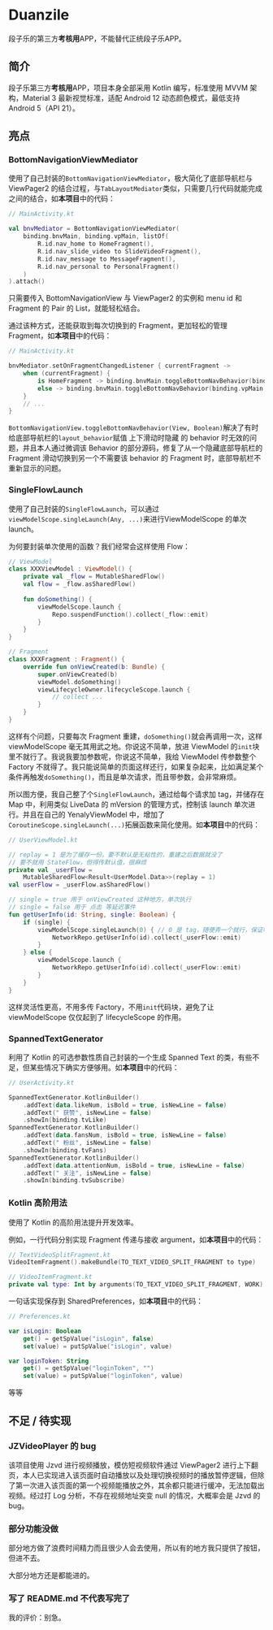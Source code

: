 # Duanzile

段子乐的第三方**考核用**APP，不能替代正统段子乐APP。

## 简介

段子乐第三方**考核用**APP，项目本身全部采用 Kotlin 编写，标准使用 MVVM 架构，Material 3 最新视觉标准，适配 Android 12 动态颜色模式，最低支持 Android 5（API 21）。

## 亮点

### BottomNavigationViewMediator

使用了自己封装的`BottomNavigationViewMediator`，极大简化了底部导航栏与 ViewPager2 的结合过程，与`TabLayoutMediator`类似，只需要几行代码就能完成之间的结合，如**本项目**中的代码：

```kotlin
// MainActivity.kt

val bnvMediator = BottomNavigationViewMediator(
    binding.bnvMain, binding.vpMain, listOf(
        R.id.nav_home to HomeFragment(),
        R.id.nav_slide_video to SlideVideoFragment(),
        R.id.nav_message to MessageFragment(),
        R.id.nav_personal to PersonalFragment()
    )
).attach()
```

只需要传入 BottomNavigationView 与 ViewPager2 的实例和 menu id 和 Fragment 的 Pair 的 List，就能轻松结合。

通过该种方式，还能获取到每次切换到的 Fragment，更加轻松的管理 Fragment，如**本项目**中的代码：

```kotlin
// MainActivity.kt

bnvMediator.setOnFragmentChangedListener { currentFragment ->
    when (currentFragment) {
        is HomeFragment -> binding.bnvMain.toggleBottomNavBehavior(binding.vpMain, true)
        else -> binding.bnvMain.toggleBottomNavBehavior(binding.vpMain, false)
    }
    // ...
}
```

`BottomNavigationView.toggleBottomNavBehavior(View, Boolean)`解决了有时给底部导航栏的`layout_behavior`赋值 上下滑动时隐藏 的 behavior 时无效的问题，并且本人通过微调该 Behavior 的部分源码，修复了从一个隐藏底部导航栏的 Fragment 滑动切换到另一个不需要该 behavior 的 Fragment 时，底部导航栏不重新显示的问题。

### SingleFlowLaunch

使用了自己封装的`SingleFlowLaunch`，可以通过`viewModelScope.singleLaunch(Any, ...)`来进行ViewModelScope 的单次 launch。

为何要封装单次使用的函数？我们经常会这样使用 Flow：

```kotlin
// ViewModel
class XXXViewModel : ViewModel() {
    private val _flow = MutableSharedFlow()
    val flow = _flow.asSharedFlow()
    
    fun doSomething() {
        viewModelScope.launch {
            Repo.suspendFunction().collect(_flow::emit)
        }
    }
}

// Fragment
class XXXFragment : Fragment() {
    override fun onViewCreated(b: Bundle) {
        super.onViewCreated(b)
        viewModel.doSomething()
        viewLifecycleOwner.lifecycleScope.launch {
            // collect ...
        }
    }
}
```

这样有个问题，只要每次 Fragment 重建，`doSomething()`就会再调用一次，这样 viewModelScope 毫无其用武之地。你说这不简单，放进 ViewModel 的`init`块里不就行了。我说我要加参数呢，你说这不简单，我给 ViewModel 传参数整个 Factory 不就得了。我只能说简单的页面这样还行，如果复杂起来，比如满足某个条件再触发`doSomething()`，而且是单次请求，而且带参数，会非常麻烦。

所以图方便，我自己整了个`SingleFlowLaunch`，通过给每个请求加 tag，并储存在 Map 中，利用类似 LiveData 的 mVersion 的管理方式，控制该 launch 单次进行。并且在自己的 YenalyViewModel 中，增加了`CoroutineScope.singleLaunch(...)`拓展函数来简化使用。如**本项目**中的代码：

```kotlin
// UserViewModel.kt

// replay = 1 是为了缓存一份。要不默认是无粘性的，重建之后数据就没了
// 要不就用 StateFlow，但得传默认值，很麻烦
private val _userFlow =
    MutableSharedFlow<Result<UserModel.Data>>(replay = 1)
val userFlow = _userFlow.asSharedFlow()

// single = true 用于 onViewCreated 这种地方，单次执行
// single = false 用于 点击 等延迟事件
fun getUserInfo(id: String, single: Boolean) {
    if (single) {
        viewModelScope.singleLaunch(0) { // 0 是 tag，随便弄一个就行，保证唯一
            NetworkRepo.getUserInfo(id).collect(_userFlow::emit)
        }
    } else {
        viewModelScope.launch {
            NetworkRepo.getUserInfo(id).collect(_userFlow::emit)
        }
    }
}
```

这样灵活性更高，不用多传 Factory，不用`init`代码块，避免了让 viewModelScope 仅仅起到了 lifecycleScope 的作用。

### SpannedTextGenerator

利用了 Kotlin 的可选参数性质自己封装的一个生成 Spanned Text 的类，有些不足，但某些情况下确实方便够用。如**本项目**中的代码：

```kotlin
// UserActivity.kt

SpannedTextGenerator.KotlinBuilder()
    .addText(data.likeNum, isBold = true, isNewLine = false)
    .addText(" 获赞", isNewLine = false)
    .showIn(binding.tvLike)
SpannedTextGenerator.KotlinBuilder()
    .addText(data.fansNum, isBold = true, isNewLine = false)
    .addText(" 粉丝", isNewLine = false)
    .showIn(binding.tvFans)
SpannedTextGenerator.KotlinBuilder()
    .addText(data.attentionNum, isBold = true, isNewLine = false)
    .addText(" 关注", isNewLine = false)
    .showIn(binding.tvSubscribe)
```

### Kotlin 高阶用法

使用了 Kotlin 的高阶用法提升开发效率。

例如，一行代码分别实现 Fragment 传递与接收 argument，如**本项目**中的代码：

```kotlin
// TextVideoSplitFragment.kt
VideoItemFragment().makeBundle(TO_TEXT_VIDEO_SPLIT_FRAGMENT to type)

// VideoItemFragment.kt
private val type: Int by arguments(TO_TEXT_VIDEO_SPLIT_FRAGMENT, WORK)
```

一句话实现保存到 SharedPreferences，如**本项目**中的代码：

```kotlin
// Preferences.kt

var isLogin: Boolean
    get() = getSpValue("isLogin", false)
    set(value) = putSpValue("isLogin", value)

var loginToken: String
    get() = getSpValue("loginToken", "")
    set(value) = putSpValue("loginToken", value)
```

等等

## 不足 / 待实现

### JZVideoPlayer 的 bug

该项目使用 Jzvd 进行视频播放，模仿短视频软件通过 ViewPager2 进行上下翻页，本人已实现进入该页面时自动播放以及处理切换视频时的播放暂停逻辑，但除了第一次进入该页面的第一个视频能播放之外，其余都只能进行缓冲，无法加载出视频。经过打 Log 分析，不存在视频地址突变 null 的情况，大概率会是 Jzvd 的 bug。

### 部分功能没做

部分地方做了浪费时间精力而且很少人会去使用，所以有的地方我只提供了按钮，但进不去。

大部分地方还是都能进的。

### 写了 README.md 不代表写完了

我的评价：别急。

